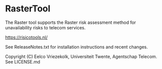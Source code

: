 # RasterTool
The Raster tool supports the Raster risk assessment method for unavailability risks to telecom services.

https://risicotools.nl/

See ReleaseNotes.txt for installation instructions and recent changes.

Copyright (C) Eelco Vriezekolk, Universiteit Twente, Agentschap Telecom.
See LICENSE.md

